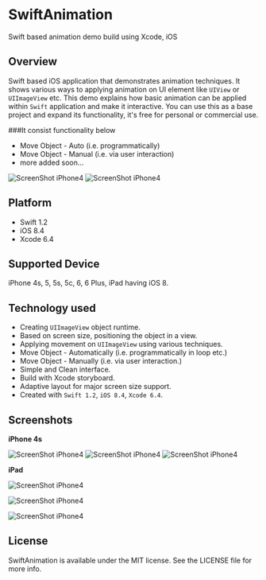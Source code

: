 # SwiftAnimation
Swift based animation demo build using Xcode, iOS

## Overview
Swift based iOS application that demonstrates animation techniques. It shows various ways to applying animation on UI element like ``UIView`` or ``UIImageView`` etc. This demo explains how basic animation can be applied within ``Swift`` application and make it interactive. You can use this as a base project and expand its functionality, it's free for personal or commercial use. 

###It consist functionality below
+ Move Object - Auto (i.e. programmatically)
+ Move Object - Manual (i.e. via user interaction)
+ more added soon...

![ScreenShot iPhone4](../master/Screenshots/main-1t.png)
![ScreenShot iPhone4](../master/Screenshots/main-2t.png)

## Platform
+ Swift 1.2
+ iOS 8.4
+ Xcode 6.4

## Supported Device
iPhone 4s, 5, 5s, 5c, 6, 6 Plus, iPad having iOS 8.

## Technology used
+ Creating ``UIImageView`` object runtime.
+ Based on screen size, positioning the object in a view.
+ Applying movement on ``UIImageView`` using various techniques.
+ Move Object - Automatically (i.e. programmatically in loop etc.)
+ Move Object - Manually (i.e. via user interaction.)
+ Simple and Clean interface.
+ Build with Xcode storyboard.
+ Adaptive layout for major screen size support.
+ Created with ``Swift 1.2``, ``iOS 8.4``, ``Xcode 6.4``.

## Screenshots

**iPhone 4s**

![ScreenShot iPhone4](../master/Screenshots/main-1t.png) 
![ScreenShot iPhone4](../master/Screenshots/main-2t.png)
![ScreenShot iPhone4](../master/Screenshots/main-3t.png)

**iPad**

![ScreenShot iPhone4](../master/Screenshots/ipad-1.png)

![ScreenShot iPhone4](../master/Screenshots/ipad-2.png)

![ScreenShot iPhone4](../master/Screenshots/ipad-3.png)


## License
SwiftAnimation is available under the MIT license. See the LICENSE file for more info.
